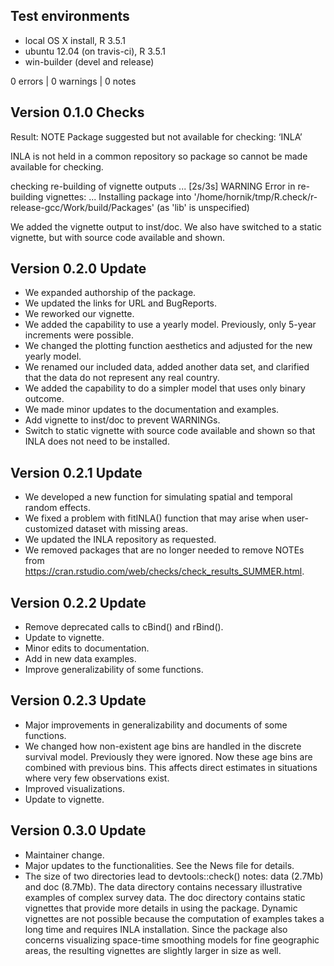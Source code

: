 ## Test environments
* local OS X install, R 3.5.1
* ubuntu 12.04 (on travis-ci), R 3.5.1
* win-builder (devel and release)

0 errors | 0 warnings | 0 notes

## Version 0.1.0 Checks

Result: NOTE 
    Package suggested but not available for checking: ‘INLA’ 
    
INLA is not held in a common repository so package so cannot be made available for checking.

checking re-building of vignette outputs ... [2s/3s] WARNING
Error in re-building vignettes:
  ...
Installing package into '/home/hornik/tmp/R.check/r-release-gcc/Work/build/Packages'
(as 'lib' is unspecified)

We added the vignette output to inst/doc. We also have switched to a static vignette, but with source code available and shown.

## Version 0.2.0 Update

* We expanded authorship of the package.
* We updated the links for URL and BugReports.
* We reworked our vignette.
* We added the capability to use a yearly model. Previously, only 5-year increments were possible.
* We changed the plotting function aesthetics and adjusted for the new yearly model. 
* We renamed our included data, added another data set, and clarified that the data do not represent any real country.
* We added the capability to do a simpler model that uses only binary outcome.
* We made minor updates to the documentation and examples.
* Add vignette to inst/doc to prevent WARNINGs.
* Switch to static vignette with source code available and shown so that INLA does not need to be installed.

## Version 0.2.1 Update
* We developed a new function for simulating spatial and temporal random effects.
* We fixed a problem with fitINLA() function that may arise when user-customized dataset with missing areas.
* We updated the INLA repository as requested.
* We removed packages that are no longer needed to remove NOTEs from https://cran.rstudio.com/web/checks/check_results_SUMMER.html.

## Version 0.2.2 Update
* Remove deprecated calls to cBind() and rBind().
* Update to vignette.
* Minor edits to documentation.
* Add in new data examples.
* Improve generalizability of some functions.

## Version 0.2.3 Update
* Major improvements in generalizability and documents of some functions.
* We changed how non-existent age bins are handled in the discrete survival model. Previously they were ignored. Now these age bins are combined with previous bins. This affects direct estimates in situations where very few observations exist.
* Improved visualizations.
* Update to vignette.

## Version 0.3.0 Update
* Maintainer change.
* Major updates to the functionalities. See the News file for details.
* The size of two directories lead to devtools::check() notes: data (2.7Mb) and doc (8.7Mb). The data directory contains necessary illustrative examples of complex survey data. The doc directory contains static vignettes that provide more details in using the package. Dynamic vignettes are not possible because the computation of examples takes a long time and requires INLA installation. Since the package also concerns visualizing space-time smoothing models for fine geographic areas, the resulting vignettes are slightly larger in size as well.


